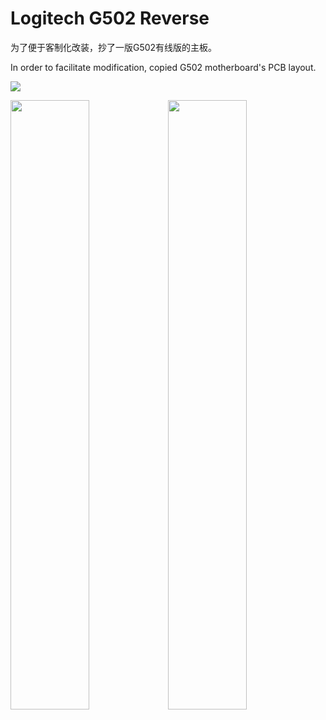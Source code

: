 # Logitech G502 Reverse

为了便于客制化改装，抄了一版G502有线版的主板。

In order to facilitate modification, copied G502 motherboard's PCB layout.

![](https://github.com/SynEGR/LogitechG502Reverse/releases/download/v1.0/readme-pcb.png)



<div>
<img width="50%" src="https://i.postimg.cc/SsKcYGhm/A.jpg" /><img width="50%" src="https://i.postimg.cc/hPYZDfVJ/B.jpg" />
</div>
